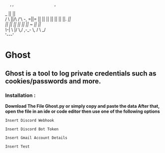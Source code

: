       ,,                  ,  
  _   ||                 ||  
 / \\ ||/\\  /'\\  _-_, =||= 
|| || || || || || ||_.   ||  
|| || || || || ||  ~ ||  ||  
\\_-| \\ |/ \\,/  ,-_-   \\, 
 /  \   _/                   
'---'

# Ghost
## Ghost is a tool to log private credentials such as cookies/passwords and more.
### Installation :
**Download The File Ghost.py or simply copy and paste the data**
**After that, open the file in an ide or code editor then use one of the following options** <br>
```
Insert Discord Webhook

Insert Discord Bot Token

Insert Gmail Account Details

Insert Test
```
